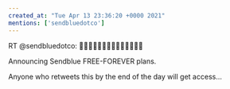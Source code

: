 ```yaml
---
created_at: "Tue Apr 13 23:36:20 +0000 2021"
mentions: ['sendbluedotco']
---
```


RT @sendbluedotco: 🤯🤯🤯🤯🤯🤯🤯🤯🤯🤯🤯🤯🤯🤯

Announcing Sendblue FREE-FOREVER plans.

Anyone who retweets this by the end of the day will get access…